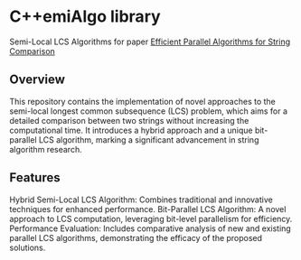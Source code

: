 # C++emiAlgo library
Semi-Local LCS Algorithms for paper [Efficient Parallel Algorithms for String Comparison](https://dl.acm.org/doi/10.1145/3472456.3472489)

## Overview
This repository contains the implementation of novel approaches to the semi-local longest common subsequence (LCS) problem, which aims for a detailed comparison between two strings without increasing the computational time. It introduces a hybrid approach and a unique bit-parallel LCS algorithm, marking a significant advancement in string algorithm research.

## Features
Hybrid Semi-Local LCS Algorithm: Combines traditional and innovative techniques for enhanced performance.
Bit-Parallel LCS Algorithm: A novel approach to LCS computation, leveraging bit-level parallelism for efficiency.
Performance Evaluation: Includes comparative analysis of new and existing parallel LCS algorithms, demonstrating the efficacy of the proposed solutions.
